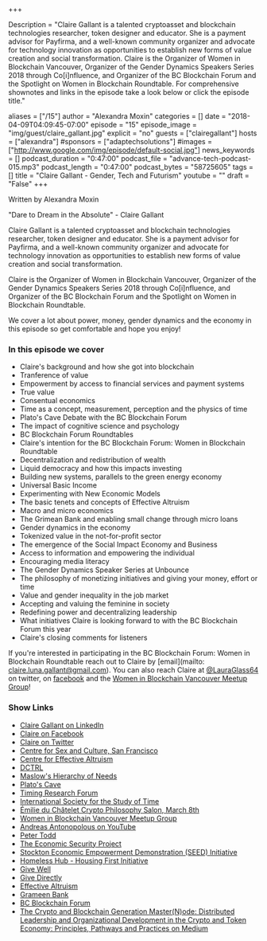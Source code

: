 +++

Description = "Claire Gallant is a talented cryptoasset and blockchain technologies researcher, token designer and educator. She is a payment advisor for Payfirma, and a well-known community organizer and advocate for technology innovation as opportunities to establish new forms of value creation and social transformation. Claire is the Organizer of Women in Blockchain Vancouver, Organizer of the Gender Dynamics Speakers Series 2018 through Co[i]nfluence, and Organizer of the BC Blockchain Forum and the Spotlight on Women in Blockchain Roundtable. For comprehensive shownotes and links in the episode take a look below or click the episode title."

aliases = ["/15"]
author = "Alexandra Moxin"
categories = []
date = "2018-04-09T04:09:45-07:00"
episode = "15"
episode_image = "img/guest/claire_gallant.jpg"
explicit = "no"
guests = ["clairegallant"]
hosts = ["alexandra"]
#sponsors = ["adaptechsolutions"]
#images = ["http://www.google.com/img/episode/default-social.jpg"]
news_keywords = []
podcast_duration = "0:47:00"
podcast_file = "advance-tech-podcast-015.mp3"
podcast_length = "0:47:00"
podcast_bytes = "58725605"
tags = []
title = "Claire Gallant - Gender, Tech and Futurism"
youtube = ""
draft = "False"
+++

Written by Alexandra Moxin

"Dare to Dream in the Absolute" - Claire Gallant

Claire Gallant is a talented cryptoasset and blockchain technologies researcher, token designer and educator. She is a payment advisor for Payfirma, and a well-known community organizer and advocate for technology innovation as opportunities to establish new forms of value creation and social transformation.

Claire is the Organizer of Women in Blockchain Vancouver, Organizer of the Gender Dynamics Speakers Series 2018 through Co[i]nfluence, and Organizer of the BC Blockchain Forum and the Spotlight on Women in Blockchain Roundtable.

We cover a lot about power, money, gender dynamics and the economy in this episode so get comfortable and hope you enjoy!


### In this episode we cover
* Claire's background and how she got into blockchain
* Tranference of value
* Empowerment by access to financial services and payment systems
* True value
* Consentual economics
* Time as a concept, measurement, perception and the physics of time
* Plato's Cave Debate with the BC Blockchain Forum
* The impact of cognitive science and psychology
* BC Blockchain Forum Roundtables
* Claire's intention for the BC Blockchain Forum: Women in Blockchain Roundtable
* Decentralization and redistribution of wealth
* Liquid democracy and how this impacts investing
* Building new systems, parallels to the green energy economy
* Universal Basic Income
* Experimenting with New Economic Models
* The basic tenets and concepts of Effective Altruism
* Macro and micro economics
* The Grimean Bank and enabling small change through micro loans
* Gender dynamics in the economy
* Tokenized value in the not-for-profit sector
* The emergence of the Social Impact Economy and Business
* Access to information and empowering the individual
* Encouraging media literacy
* The Gender Dynamics Speaker Series at Unbounce
* The philosophy of monetizing initiatives and giving your money, effort or time
* Value and gender inequality in the job market
* Accepting and valuing the feminine in society
* Redefining power and decentralizing leadership
* What initiatives Claire is looking forward to with the BC Blockchain Forum this year
* Claire's closing comments for listeners

If you're interested in participating in the BC Blockchain Forum: Women in Blockchain Roundtable reach out to Claire by [email](mailto: claire.luna.gallant@gmail.com). You can also reach Claire at [@LauraGlass64](https://twitter.com/LauraGlass64) on twitter, on [facebook](https://www.facebook.com/claire.gallant2) and the [Women in Blockchain Vancouver Meetup Group](https://www.meetup.com/Women-in-Blockchain-Vancouver/)!


### Show Links

* [Claire Gallant on LinkedIn](https://www.linkedin.com/in/claire-gallant-4494b683)
* [Claire on Facebook](https://www.facebook.com/claire.gallant2)
* [Claire on Twitter](https://twitter.com/LauraGlass64)
* [Centre for Sex and Culture, San Francisco](http://www.sexandculture.org/)
* [Centre for Effective Altruism](https://www.centreforeffectivealtruism.org/)
* [DCTRL](https://www.meetup.com/dctrlvan/)
* [Maslow's Hierarchy of Needs](https://en.wikipedia.org/wiki/Maslow%27s_hierarchy_of_needs)
* [Plato's Cave](https://en.wikipedia.org/wiki/Allegory_of_the_Cave)
* [Timing Research Forum](http://timingforum.org/)
* [International Society for the Study of Time](http://www.studyoftime.org/)
* [Émilie du Châtelet Crypto Philosophy Salon, March 8th](https://www.picatic.com/event15130591965425)
* [Women in Blockchain Vancouver Meetup Group](https://www.meetup.com/Women-in-Blockchain-Vancouver/)
* [Andreas Antonopolous on YouTube](https://www.youtube.com/aantonop)
* [Peter Todd](https://petertodd.org/)
* [The Economic Security Project](https://economicsecurityproject.org/)
* [Stockton Economic Empowerment Demonstration (SEED) Initiative](https://www.stocktondemonstration.org/)
* [Homeless Hub - Housing First Initiative](http://homelesshub.ca/solutions/housing-accommodation-and-supports/housing-first)
* [Give Well](https://www.givewell.org/)
* [Give Directly](https://www.givedirectly.org/)
* [Effective Altruism](https://www.effectivealtruism.org/)
* [Grameen Bank](https://en.wikipedia.org/wiki/Grameen_Bank)
* [BC Blockchain Forum](https://www.meetup.com/BCBlockchainForum/)
* [The Crypto and Blockchain Generation Master(N)ode: Distributed Leadership and Organizational Development in the Crypto and Token Economy: Principles, Pathways and Practices on Medium](https://medium.com/distributed-economy)










